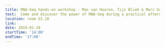 ```yaml
---
title: RNA-Seq hands-on workshop - Max van Hooren, Tijs Bliek & Marc Galland
text:  Come and discover the power of RNA-Seq during a practical afternoon session
location: room G3.10
link: 
date: 2019-01-29
startTime: '14:00'
endTime: '17:00'
---
```

